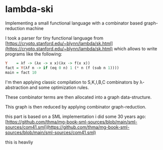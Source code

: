 # lambda-ski
Implementing a small functional language with a combinator based graph-reduction machine

I took a parser for tiny functional language from [https://crypto.stanford.edu/~blynn/lambda/sk.html](https://crypto.stanford.edu/~blynn/lambda/sk.html) which allows 
to write programs like the following:

```haskell
Y    = λf -> (λx -> x x)(λx -> f(x x))
fact = Y(λf n -> if (eq 0 n) 1 (* n (f (sub n 1))))
main = fact 10
```

I'm then applying classic compilation to S,K,I,B,C combinators by λ-abstraction and some optimization rules.

These combinator terms are then allocated into a graph data-structure.

This graph is then reduced by applying combinator graph-reduction.

this part is based on a SML implementation i did some 30 years ago:
[https://github.com/thma/mg-book-sml-sources/blob/main/sml-sources/com41.sml](https://github.com/thma/mg-book-sml-sources/blob/main/sml-sources/com41.sml)

this is heavliy
